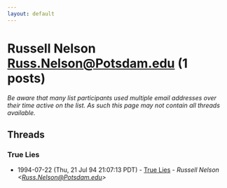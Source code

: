 ```yaml
---
layout: default
---
```


# Russell Nelson <Russ.Nelson@Potsdam.edu> (1 posts)

_Be aware that many list participants used multiple email addresses over their time active on the list. As such this page may not contain all threads available._

## Threads

### True Lies
+ 1994-07-22 (Thu, 21 Jul 94 21:07:13 PDT) - [True Lies](/archive/1994/07/508eeced40d944604049bde8f7824ac9a4563ed398650067dda2f31df05f71ca) - _Russell Nelson \<Russ.Nelson@Potsdam.edu\>_

